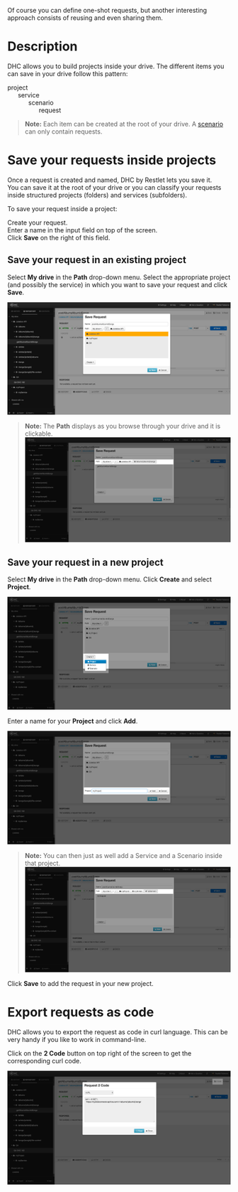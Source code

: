 Of course you can define one-shot requests, but another interesting approach consists of reusing and even sharing them.

# Description

DHC allows you to build projects inside your drive.
The different items you can save in your drive follow this pattern:

<i class="fa fa-cloud"></i>project  
&nbsp;&nbsp;&nbsp;&nbsp;&nbsp;&nbsp;<i class="fa fa-cog"></i>service  
&nbsp;&nbsp;&nbsp;&nbsp;&nbsp;&nbsp;&nbsp;&nbsp;&nbsp;&nbsp;&nbsp;&nbsp;<i class="fa fa-rocket"></i>scenario  
&nbsp;&nbsp;&nbsp;&nbsp;&nbsp;&nbsp;&nbsp;&nbsp;&nbsp;&nbsp;&nbsp;&nbsp;&nbsp;&nbsp;&nbsp;&nbsp;&nbsp;&nbsp;<i class="fa fa-paper-plane"></i>request

>**Note:** Each item can be created at the root of your drive. A [scenario](/technical-resources/dhc/guide/run-tests/run-tests "scenario") can only contain requests.

# Save your requests inside projects

Once a request is created and named, DHC by Restlet lets you save it.  
You can save it at the root of your drive or you can classify your requests inside structured projects (folders) and services (subfolders).

To save your request inside a project:

Create your request.  
Enter a name in the input field on top of the screen.  
Click **Save** on the right of this field.  

## Save your request in an existing project

Select **My drive** in the **Path** drop-down menu.
Select the appropriate project (and possibly the service) in which you want to save your request and click **Save**.

![Save request](images/save-request-existing-project.jpg "Save request")

>**Note:** The **Path** displays as you browse through your drive and it is clickable.
![Save request](images/save-request-path.jpg "Save request")

## Save your request in a new project

Select **My drive** in the **Path** drop-down menu.
Click **Create** and select **Project**.

![Save request](images/save-request-in-new-project.jpg "Save request")

Enter a name for your **Project** and click **Add**.

![Save request](images/save-request-add-project.jpg "Save request")

>**Note:** You can then just as well add a Service and a Scenario inside that project.
![Save request](images/save-request-path2.jpg "Save request")

Click **Save** to add the request in your new project.

# Export requests as code

DHC allows you to export the request as code in curl language. This can be very handy if you like to work in command-line.

Click on the **2 Code** button on top right of the screen to get the corresponding curl code.

![Request 2 Code](images/18-request2code.jpg "Request 2 Code")
